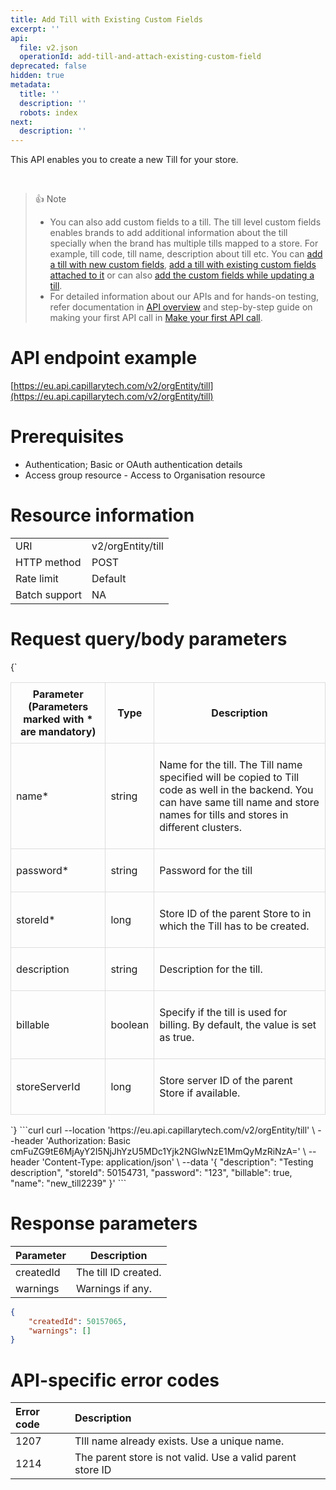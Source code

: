 ```yaml
---
title: Add Till with Existing Custom Fields
excerpt: ''
api:
  file: v2.json
  operationId: add-till-and-attach-existing-custom-field
deprecated: false
hidden: true
metadata:
  title: ''
  description: ''
  robots: index
next:
  description: ''
---
```

This API enables you to create a new Till for your store.

<br />

> 👍 Note
>
> - You can also add custom fields to a till. The till level custom fields enables brands to add additional information about the till specially when the brand has multiple tills mapped to a store. For example, till code, till name, description about till etc. You can [add a till with new custom fields](https://docs.capillarytech.com/reference/add-till-with-new-custom-fields), [add a till with existing custom fields attached to it](https://docs.capillarytech.com/reference/add-till-and-attach-custom-field) or can also [add the custom fields while updating a till](https://docs.capillarytech.com/reference/create-custom-field-to-attach-existing-till).
> - For detailed information about our APIs and for hands-on testing, refer documentation in [API overview](https://docs.capillarytech.com/reference/apioverview) and step-by-step guide on making your first API call in [Make your first API call](https://docs.capillarytech.com/reference/make-your-first-api-call).

# API endpoint example

[https://eu.api.capillarytech.com/v2/orgEntity/till](https://eu.api.capillarytech.com/v2/orgEntity/till)

# Prerequisites

-   Authentication; Basic or OAuth authentication details
-   Access group resource - Access to Organisation resource

# Resource information

|               |                   |
| :------------ | :---------------- |
| URI           | v2/orgEntity/till |
| HTTP method   | POST              |
| Rate limit    | Default           |
| Batch support | NA                |

# Request query/body parameters

<HTMLBlock>{`
<table style="width: 100%; border-collapse: collapse;">
<thead>
<tr>
  <th style="border: 1px solid #ddd; padding: 8px;">Parameter<br>(Parameters marked with * are mandatory)</th>
  <th style="border: 1px solid #ddd; padding: 8px;">Type</th>
  <th style="border: 1px solid #ddd; padding: 8px;">Description</th>
</tr>
</thead>
<tbody>
<tr>
  <td style="border: 1px solid #ddd; padding: 8px;"><p>name*</p>
</td>
  <td style="border: 1px solid #ddd; padding: 8px;"><p>string</p>
</td>
  <td style="border: 1px solid #ddd; padding: 8px;"><p>Name for the till. The Till name specified will be copied to Till code as well in the backend. You can have same till name and store names for tills and stores in different clusters.</p>
</td>
</tr>
<tr>
  <td style="border: 1px solid #ddd; padding: 8px;"><p>password*</p>
</td>
  <td style="border: 1px solid #ddd; padding: 8px;"><p>string</p>
</td>
  <td style="border: 1px solid #ddd; padding: 8px;"><p>Password for the till</p>
</td>
</tr>
<tr>
  <td style="border: 1px solid #ddd; padding: 8px;"><p>storeId*</p>
</td>
  <td style="border: 1px solid #ddd; padding: 8px;"><p>long</p>
</td>
  <td style="border: 1px solid #ddd; padding: 8px;"><p>Store ID of the parent Store to in which the Till has to be created.</p>
</td>
</tr>
<tr>
  <td style="border: 1px solid #ddd; padding: 8px;"><p>description</p>
</td>
  <td style="border: 1px solid #ddd; padding: 8px;"><p>string</p>
</td>
  <td style="border: 1px solid #ddd; padding: 8px;"><p>Description for the till.</p>
</td>
</tr>
<tr>
  <td style="border: 1px solid #ddd; padding: 8px;"><p>billable</p>
</td>
  <td style="border: 1px solid #ddd; padding: 8px;"><p>boolean</p>
</td>
  <td style="border: 1px solid #ddd; padding: 8px;"><p>Specify if the till is used for billing. By default, the value is set as true.</p>
</td>
</tr>
<tr>
  <td style="border: 1px solid #ddd; padding: 8px;"><p>storeServerId</p>
</td>
  <td style="border: 1px solid #ddd; padding: 8px;"><p>long</p>
</td>
  <td style="border: 1px solid #ddd; padding: 8px;"><p>Store server ID of the parent Store if available.</p>
</td>
</tr>
</tbody>
</table>
`}</HTMLBlock>
```curl
curl --location 'https://eu.api.capillarytech.com/v2/orgEntity/till' \
--header 'Authorization: Basic cmFuZG9tE6MjAyY2I5NjJhYzU5MDc1Yjk2NGIwNzE1MmQyMzRiNzA=' \
--header 'Content-Type: application/json' \
--data '{
  "description": "Testing description",
  "storeId": 50154731,
  "password": "123",
  "billable": true,
  "name": "new_till2239"
}'
```

# Response parameters

| Parameter | Description          |
| --------- | -------------------- |
| createdId | The till ID created. |
| warnings  | Warnings if any.     |

```json
{
    "createdId": 50157065,
    "warnings": []
}
```

# API-specific error codes

| Error code | Description                                                |
| :--------- | :--------------------------------------------------------- |
| 1207       | TIll name already exists. Use a unique name.               |
| 1214       | The parent store is not valid. Use a valid parent store ID |